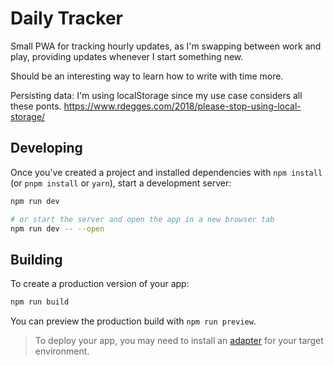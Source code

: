 # Daily Tracker
Small PWA for tracking hourly updates, as I'm swapping between work and play, providing updates whenever I start something new.

Should be an interesting way to learn how to write with time more.

Persisting data:
I'm using localStorage since my use case considers all these ponts.
https://www.rdegges.com/2018/please-stop-using-local-storage/

## Developing

Once you've created a project and installed dependencies with `npm install` (or `pnpm install` or `yarn`), start a development server:

```bash
npm run dev

# or start the server and open the app in a new browser tab
npm run dev -- --open
```

## Building

To create a production version of your app:

```bash
npm run build
```

You can preview the production build with `npm run preview`.

> To deploy your app, you may need to install an [adapter](https://kit.svelte.dev/docs/adapters) for your target environment.
